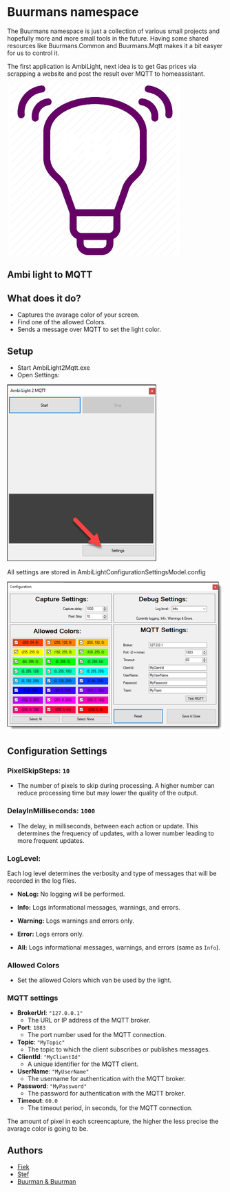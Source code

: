 
# Buurmans namespace

The Buurmans namespace is just a collection of various small projects and hopefully more and more small tools in the future. Having some shared resources like Buurmans.Common and Buurmans.Mqtt makes it a bit easyer for us to control it.

The first application is AmbiLight, next idea is to get Gas prices via scrapping a website and post the result over MQTT to homeassistant.


![Ambient Light MQTT Diagram](https://raw.githubusercontent.com/FiekBuurman/Buurmans/main/Buurmans.Common/Resources/ambi-ligt-mqtt.png)
## Ambi light to MQTT

## What does it do?

- Captures the avarage color of your screen.
- Find one of the allowed Colors.
- Sends a message over MQTT to set the light color.


## Setup

 - Start AmbiLight2Mqtt.exe
 - Open Settings:

![main-form](https://raw.githubusercontent.com/FiekBuurman/Buurmans/main/Buurmans.Common/Resources/main-form-settings.jpg)

All settings are stored in AmbiLightConfigurationSettingsModel.config

![main-form](https://raw.githubusercontent.com/FiekBuurman/Buurmans/main/Buurmans.Common/Resources/settings-form.png)
 
## Configuration Settings

### PixelSkipSteps: `10`
-  The number of pixels to skip during processing. A higher number can reduce processing time but may lower the quality of the output.

### DelayInMilliseconds: `1000`
-  The delay, in milliseconds, between each action or update. This determines the frequency of updates, with a lower number leading to more frequent updates.

### LogLevel:
Each log level determines the verbosity and type of messages that will be recorded in the log files.
- **NoLog:** No logging will be performed.

- **Info:** Logs informational messages, warnings, and errors.

- **Warning:** Logs warnings and errors only.

- **Error:** Logs errors only.

- **All:** Logs informational messages, warnings, and errors (same as `Info`).

### Allowed Colors
- Set the allowed Colors which van be used by the light.

### MQTT settings

  - **BrokerUrl**: `"127.0.0.1"`
    - The URL or IP address of the MQTT broker.
  - **Port**: `1883`
    - The port number used for the MQTT connection.
  - **Topic**: `"MyTopic"`
    -  The topic to which the client subscribes or publishes messages.
  - **ClientId**: `"MyClientId"`
    -  A unique identifier for the MQTT client.
  - **UserName**: `"MyUserName"`
    -  The username for authentication with the MQTT broker.
  - **Password**: `"MyPassword"`
    -  The password for authentication with the MQTT broker.
  - **Timeout**: `60.0`
    -  The timeout period, in seconds, for the MQTT connection.
 
 The amount of pixel in each screencapture, the higher the less precise the avarage color is going to be.


## Authors

- [Fiek](https://github.com/FiekBuurman)
- [Stef](https://github.com/Stef-Buurman)
- [Buurman & Buurman](https://nl.wikipedia.org/wiki/Buurman_en_Buurman)
